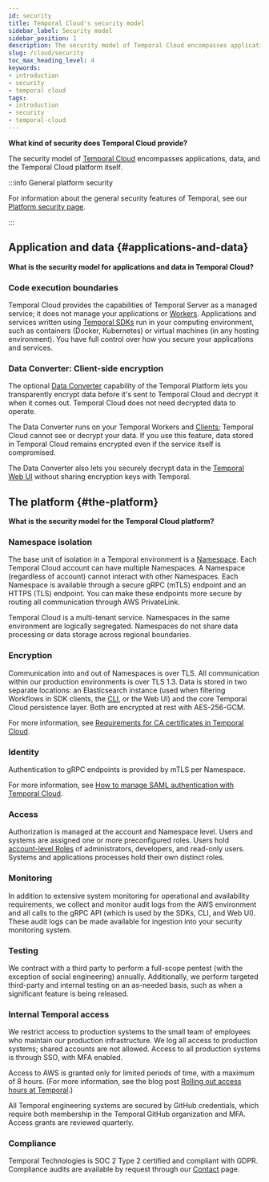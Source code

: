 ```yaml
---
id: security
title: Temporal Cloud's security model
sidebar_label: Security model
sidebar_position: 1
description: The security model of Temporal Cloud encompasses applications, data, and the Temporal Cloud platform.
slug: /cloud/security
toc_max_heading_level: 4
keywords:
- introduction
- security
- temporal cloud
tags:
- introduction
- security
- temporal-cloud
---
```


<!-- THIS FILE IS GENERATED. DO NOT EDIT THIS FILE DIRECTLY -->

**What kind of security does Temporal Cloud provide?**

The security model of [Temporal Cloud](/cloud) encompasses applications, data, and the Temporal Cloud platform itself.

:::info General platform security

For information about the general security features of Temporal, see our [Platform security page](/security).

:::

## Application and data {#applications-and-data}

**What is the security model for applications and data in Temporal Cloud?**

### Code execution boundaries

Temporal Cloud provides the capabilities of Temporal Server as a managed service; it does not manage your applications or [Workers](/workers#worker).
Applications and services written using [Temporal SDKs](/temporal#temporal-sdk) run in your computing environment, such as containers (Docker, Kubernetes) or virtual machines (in any hosting environment).
You have full control over how you secure your applications and services.

### Data Converter: Client-side encryption

The optional [Data Converter](/dataconversion#) capability of the Temporal Platform lets you transparently encrypt data before it's sent to Temporal Cloud and decrypt it when it comes out.
Temporal Cloud does not need decrypted data to operate.

The Data Converter runs on your Temporal Workers and [Clients](/temporal#temporal-client); Temporal Cloud cannot see or decrypt your data.
If you use this feature, data stored in Temporal Cloud remains encrypted even if the service itself is compromised.

The Data Converter also lets you securely decrypt data in the [Temporal Web UI](/web-ui#) without sharing encryption keys with Temporal.

## The platform {#the-platform}

**What is the security model for the Temporal Cloud platform?**

### Namespace isolation

The base unit of isolation in a Temporal environment is a [Namespace](/namespaces#).
Each Temporal Cloud account can have multiple Namespaces.
A Namespace (regardless of account) cannot interact with other Namespaces.
Each Namespace is available through a secure gRPC (mTLS) endpoint and an HTTPS (TLS) endpoint.
You can make these endpoints more secure by routing all communication through AWS PrivateLink.

Temporal Cloud is a multi-tenant service.
Namespaces in the same environment are logically segregated.
Namespaces do not share data processing or data storage across regional boundaries.

### Encryption

Communication into and out of Namespaces is over TLS.
All communication within our production environments is over TLS 1.3.
Data is stored in two separate locations: an Elasticsearch instance (used when filtering Workflows in SDK clients, the [CLI](/cloud/tcld), or the Web UI) and the core Temporal Cloud persistence layer.
Both are encrypted at rest with AES-256-GCM.

For more information, see [Requirements for CA certificates in Temporal Cloud](/cloud/certificates#certificate-requirements).

### Identity

Authentication to gRPC endpoints is provided by mTLS per Namespace.

For more information, see [How to manage SAML authentication with Temporal Cloud](/cloud/saml).

### Access

Authorization is managed at the account and Namespace level.
Users and systems are assigned one or more preconfigured roles.
Users hold [account-level Roles](/cloud/users#account-level-roles) of administrators, developers, and read-only users.
Systems and applications processes hold their own distinct roles.

### Monitoring

In addition to extensive system monitoring for operational and availability requirements, we collect and monitor audit logs from the AWS environment and all calls to the gRPC API (which is used by the SDKs, CLI, and Web UI).
These audit logs can be made available for ingestion into your security monitoring system.

### Testing

We contract with a third party to perform a full-scope pentest (with the exception of social engineering) annually.
Additionally, we perform targeted third-party and internal testing on an as-needed basis, such as when a significant feature is being released.

### Internal Temporal access

We restrict access to production systems to the small team of employees who maintain our production infrastructure.
We log all access to production systems; shared accounts are not allowed.
Access to all production systems is through SSO, with MFA enabled.

Access to AWS is granted only for limited periods of time, with a maximum of 8 hours.
(For more information, see the blog post [Rolling out access hours at Temporal](https://temporal.io/blog/rolling-out-access-hours-at-temporal).)

All Temporal engineering systems are secured by GitHub credentials, which require both membership in the Temporal GitHub organization and MFA.
Access grants are reviewed quarterly.

### Compliance

Temporal Technologies is SOC 2 Type 2 certified and compliant with GDPR.
Compliance audits are available by request through our [Contact](https://pages.temporal.io/contact-us) page.
